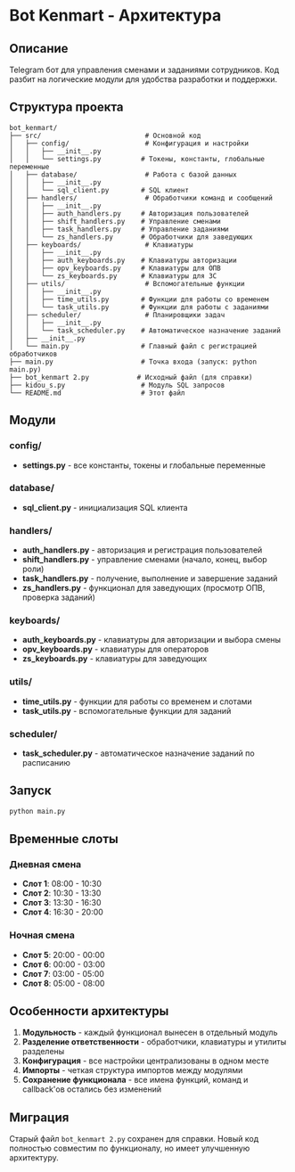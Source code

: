 # Bot Kenmart - Архитектура

## Описание
Telegram бот для управления сменами и заданиями сотрудников. Код разбит на логические модули для удобства разработки и поддержки.

## Структура проекта

```
bot_kenmart/
├── src/                          # Основной код
│   ├── config/                   # Конфигурация и настройки
│   │   ├── __init__.py
│   │   └── settings.py          # Токены, константы, глобальные переменные
│   ├── database/                 # Работа с базой данных
│   │   ├── __init__.py
│   │   └── sql_client.py        # SQL клиент
│   ├── handlers/                 # Обработчики команд и сообщений
│   │   ├── __init__.py
│   │   ├── auth_handlers.py     # Авторизация пользователей
│   │   ├── shift_handlers.py    # Управление сменами
│   │   ├── task_handlers.py     # Управление заданиями
│   │   └── zs_handlers.py       # Обработчики для заведующих
│   ├── keyboards/                # Клавиатуры
│   │   ├── __init__.py
│   │   ├── auth_keyboards.py    # Клавиатуры авторизации
│   │   ├── opv_keyboards.py     # Клавиатуры для ОПВ
│   │   └── zs_keyboards.py      # Клавиатуры для ЗС
│   ├── utils/                    # Вспомогательные функции
│   │   ├── __init__.py
│   │   ├── time_utils.py        # Функции для работы со временем
│   │   └── task_utils.py        # Функции для работы с заданиями
│   ├── scheduler/                # Планировщики задач
│   │   ├── __init__.py
│   │   └── task_scheduler.py    # Автоматическое назначение заданий
│   ├── __init__.py
│   └── main.py                  # Главный файл с регистрацией обработчиков
├── main.py                      # Точка входа (запуск: python main.py)
├── bot_kenmart 2.py            # Исходный файл (для справки)
├── kidou_s.py                   # Модуль SQL запросов
└── README.md                    # Этот файл
```

## Модули

### config/
- **settings.py** - все константы, токены и глобальные переменные

### database/
- **sql_client.py** - инициализация SQL клиента

### handlers/
- **auth_handlers.py** - авторизация и регистрация пользователей
- **shift_handlers.py** - управление сменами (начало, конец, выбор роли)
- **task_handlers.py** - получение, выполнение и завершение заданий
- **zs_handlers.py** - функционал для заведующих (просмотр ОПВ, проверка заданий)

### keyboards/
- **auth_keyboards.py** - клавиатуры для авторизации и выбора смены
- **opv_keyboards.py** - клавиатуры для операторов
- **zs_keyboards.py** - клавиатуры для заведующих

### utils/
- **time_utils.py** - функции для работы со временем и слотами
- **task_utils.py** - вспомогательные функции для заданий

### scheduler/
- **task_scheduler.py** - автоматическое назначение заданий по расписанию

## Запуск

```bash
python main.py
```

## Временные слоты

### Дневная смена
- **Слот 1**: 08:00 - 10:30
- **Слот 2**: 10:30 - 13:30  
- **Слот 3**: 13:30 - 16:30
- **Слот 4**: 16:30 - 20:00

### Ночная смена
- **Слот 5**: 20:00 - 00:00
- **Слот 6**: 00:00 - 03:00
- **Слот 7**: 03:00 - 05:00
- **Слот 8**: 05:00 - 08:00

## Особенности архитектуры

1. **Модульность** - каждый функционал вынесен в отдельный модуль
2. **Разделение ответственности** - обработчики, клавиатуры и утилиты разделены
3. **Конфигурация** - все настройки централизованы в одном месте
4. **Импорты** - четкая структура импортов между модулями
5. **Сохранение функционала** - все имена функций, команд и callback'ов остались без изменений

## Миграция

Старый файл `bot_kenmart 2.py` сохранен для справки. Новый код полностью совместим по функционалу, но имеет улучшенную архитектуру.


